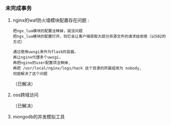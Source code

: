 ### 未完成事务 ###



01. nginx的waf防火墙模块配置存在问题 :  

        把ngx_lua模块的配置注释掉，就没问题  
        把ngx_lua模块的配置打开，则它会让客户端获取大部分资源文件的请求给拒绝（以502的方式）  
        
        通过使用uwsgi来作为flask的容器，  
        再让nginx代理多个uwsgi，  
        再把nginx的user配置项注释掉,  
        再把 /usr/local/nginx/logs/hack 这个目录的所属组改为 nobody,  
        彻底解决了这个问题  
    
    （已解决）  


02. oss跨域访问  

    （已解决）  


03. mongodb的并发模拟工具  

